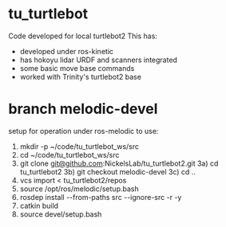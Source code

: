 # tu_turtlebot
Code developed for local turtlebot2
This has:
* developed under ros-kinetic
* has hokoyu lidar URDF and scanners integrated
* some basic move base commands
* worked with Trinity's turtlebot2 base

# branch melodic-devel
setup for operation under ros-melodic
to use:
1) mkdir -p ~/code/tu_turtlebot_ws/src
2) cd ~/code/tu_turtlebot_ws/src
3) git clone git@github.com:NickelsLab/tu_turtlebot2.git
3a) cd tu_turtlebot2
3b) git checkout melodic-devel
3c) cd ..
4) vcs import < tu_turtlebot2/repos
5) source /opt/ros/melodic/setup.bash
6) rosdep install --from-paths src --ignore-src -r -y
7) catkin build
8) source devel/setup.bash
